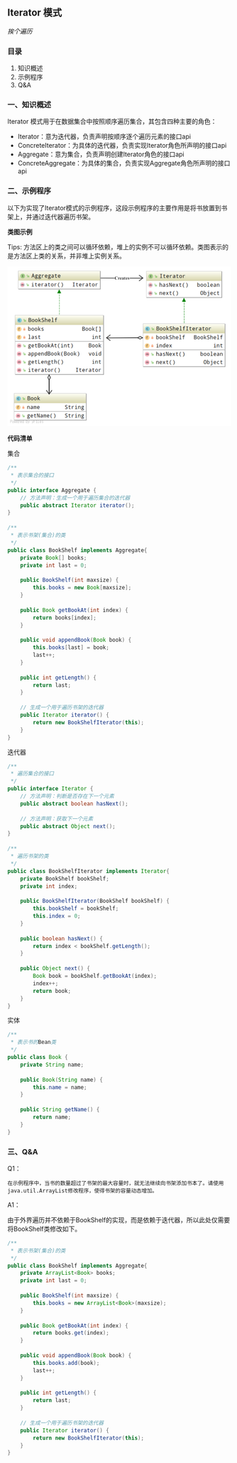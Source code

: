 ## Iterator 模式

*挨个遍历*

### 目录

1. 知识概述
2. 示例程序
3. Q&A



### 一、知识概述

Iterator 模式用于在数据集合中按照顺序遍历集合，其包含四种主要的角色：

* Iterator：意为迭代器，负责声明按顺序逐个遍历元素的接口api
* ConcreteIterator：为具体的迭代器，负责实现Iterator角色所声明的接口api
* Aggregate：意为集合，负责声明创建Iterator角色的接口api
* ConcreteAggregate：为具体的集合，负责实现Aggregate角色所声明的接口api



### 二、示例程序

以下为实现了Iterator模式的示例程序，这段示例程序的主要作用是将书放置到书架上，并通过迭代器遍历书架。

**类图示例**

Tips: 方法区上的类之间可以循环依赖，堆上的实例不可以循环依赖。类图表示的是方法区上类的关系，并非堆上实例关系。

![](1039974-20210218000525951-1143054297.png)

**代码清单**

集合

```java
/**
 * 表示集合的接口
 */
public interface Aggregate {
    // 方法声明：生成一个用于遍历集合的迭代器
    public abstract Iterator iterator();
}

/**
 * 表示书架(集合)的类
 */
public class BookShelf implements Aggregate{
    private Book[] books;
    private int last = 0;

    public BookShelf(int maxsize) {
        this.books = new Book[maxsize];
    }

    public Book getBookAt(int index) {
        return books[index];
    }

    public void appendBook(Book book) {
        this.books[last] = book;
        last++;
    }

    public int getLength() {
        return last;
    }

    // 生成一个用于遍历书架的迭代器
    public Iterator iterator() {
        return new BookShelfIterator(this);
    }
}
```

迭代器

```java
/**
 * 遍历集合的接口
 */
public interface Iterator {
    // 方法声明：判断是否存在下一个元素
    public abstract boolean hasNext();

    // 方法声明：获取下一个元素
    public abstract Object next();
}

/**
 * 遍历书架的类
 */
public class BookShelfIterator implements Iterator{
    private BookShelf bookShelf;
    private int index;

    public BookShelfIterator(BookShelf bookShelf) {
        this.bookShelf = bookShelf;
        this.index = 0;
    }

    public boolean hasNext() {
        return index < bookShelf.getLength();
    }

    public Object next() {
        Book book = bookShelf.getBookAt(index);
        index++;
        return book;
    }
}
```

实体

```java
/**
 * 表示书的Bean类
 */
public class Book {
    private String name;

    public Book(String name) {
        this.name = name;
    }

    public String getName() {
        return name;
    }
}

```



### 三、Q&A

Q1：

```
在示例程序中，当书的数量超过了书架的最大容量时，就无法继续向书架添加书本了。请使用java.util.ArrayList修改程序，使得书架的容量动态增加。
```

A1：

由于外界遍历并不依赖于BookShelf的实现，而是依赖于迭代器，所以此处仅需要将BookShelf类修改如下。                                                                                                                                           

```java
/**
 * 表示书架(集合)的类
 */
public class BookShelf implements Aggregate{
    private ArrayList<Book> books;
    private int last = 0;

    public BookShelf(int maxsize) {
        this.books = new ArrayList<Book>(maxsize);
    }

    public Book getBookAt(int index) {
        return books.get(index);
    }

    public void appendBook(Book book) {
        this.books.add(book);
        last++;
    }

    public int getLength() {
        return last;
    }

    // 生成一个用于遍历书架的迭代器
    public Iterator iterator() {
        return new BookShelfIterator(this);
    }
}
```
